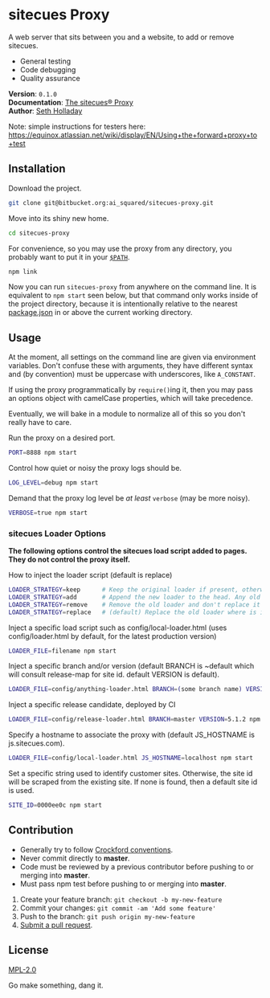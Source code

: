 # sitecues Proxy

A web server that sits between you and a website, to add or remove sitecues.

 - General testing
 - Code debugging
 - Quality assurance

**Version**: `0.1.0`    
**Documentation**: [The sitecues&reg; Proxy](https://equinox.atlassian.net/wiki/pages/viewpage.action?pageId=36241450 "Documentation for the sitecues Proxy.")    
**Author**: [Seth Holladay](http://seth-holladay.com "Personal website for Seth Holladay.")

Note: simple instructions for testers here: https://equinox.atlassian.net/wiki/display/EN/Using+the+forward+proxy+to+test

## Installation

Download the project.
````sh
git clone git@bitbucket.org:ai_squared/sitecues-proxy.git
````

Move into its shiny new home.
````sh
cd sitecues-proxy
````

For convenience, so you may use the proxy from any directory, you probably want to put it in your [`$PATH`](http://www.linfo.org/path_env_var.html "Description of the PATH environment variable.").
````sh
npm link
````

Now you can run `sitecues-proxy` from anywhere on the command line. It is equivalent to `npm start` seen below, but that command only works inside of the project directory, because it is intentionally relative to the nearest [package.json](https://docs.nodejitsu.com/articles/getting-started/npm/what-is-the-file-package-json "Description of the package.json file.") in or above the current working directory.

## Usage
At the moment, all settings on the command line are given via environment variables. Don't confuse these with arguments, they have different syntax and (by convention) must be uppercase with underscores, like `A_CONSTANT`.

If using the proxy programmatically by `require()`ing it, then you may pass an options object with camelCase properties, which will take precedence.

Eventually, we will bake in a module to normalize all of this so you don't really have to care.

Run the proxy on a desired port.
````sh
PORT=8888 npm start
````

Control how quiet or noisy the proxy logs should be.
````sh
LOG_LEVEL=debug npm start
````

Demand that the proxy log level be *at least* `verbose` (may be more noisy).
````sh
VERBOSE=true npm start
````

### sitecues Loader Options

**The following options control the sitecues load script added to pages. They do not control the proxy itself.**

How to inject the loader script (default is replace)
````sh
LOADER_STRATEGY=keep      # Keep the original loader if present, otherwise append the new loader to the head. TODO should we remove?
LOADER_STRATEGY=add       # Append the new loader to the head. Any old loaders are note removed -- they are kept where they were. Helpful for testing what happens when there are 2 sitecues scripts on the page.
LOADER_STRATEGY=remove    # Remove the old loader and don't replace it -- strips out sitecues. Helpful for testing whether a bug is in the website itself or in sitecues.
LOADER_STRATEGY=replace   # (default) Replace the old loader where is in the document

````

Inject a specific load script such as config/local-loader.html (uses config/loader.html by default, for the latest production version)
````sh
LOADER_FILE=filename npm start
````

Inject a specific branch and/or version (default BRANCH is ~default which will consult release-map for site id. default VERSION is default).
````sh
LOADER_FILE=config/anything-loader.html BRANCH=(some branch name) VERSION=(some version number) npm start
````

Inject a specific release candidate, deployed by CI
````sh
LOADER_FILE=config/release-loader.html BRANCH=master VERSION=5.1.2 npm start
````

Specify a hostname to associate the proxy with (default JS_HOSTNAME is js.sitecues.com).
````sh
LOADER_FILE=config/local-loader.html JS_HOSTNAME=localhost npm start
````

Set a specific string used to identify customer sites. 
Otherwise, the site id will be scraped from the existing site. If none is found, then a default site id is used.
````sh
SITE_ID=0000ee0c npm start
````

## Contribution
* Generally try to follow [Crockford conventions](http://javascript.crockford.com/code.html "Douglas Crockford's recommendations for JavaScript code style.").
* Never commit directly to **master**.
* Code must be reviewed by a previous contributor before pushing to or merging into **master**.
* Must pass npm test before pushing to or merging into **master**.

1. Create your feature branch: `git checkout -b my-new-feature`
3. Commit your changes: `git commit -am 'Add some feature'`
4. Push to the branch: `git push origin my-new-feature`
5. [Submit a pull request](https://bitbucket.org/ai_squared/sitecues-proxy/pull-request/new "Submit your code to be merged in, pending a review.").

## License
[MPL-2.0](https://www.mozilla.org/MPL/2.0/ "The license for the sitecues Proxy.")

Go make something, dang it.
